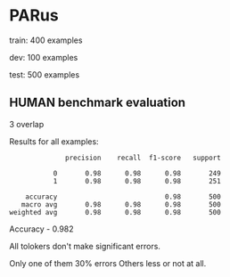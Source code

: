 # PARus

train: 400 examples

dev: 100 examples

test: 500 examples


## HUMAN benchmark evaluation

3 overlap

Results for all examples:

```
              precision    recall  f1-score   support

           0       0.98      0.98      0.98       249
           1       0.98      0.98      0.98       251

    accuracy                           0.98       500
   macro avg       0.98      0.98      0.98       500
weighted avg       0.98      0.98      0.98       500
```

Accuracy - 0.982


All tolokers don't make significant errors.

Only one of them 30% errors
Others less or not at all.

